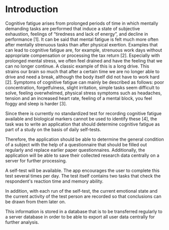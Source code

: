 # Introduction

Cognitive fatigue arises from prolonged periods of time in which mentally
demanding tasks are performed that induce a state of subjective exhaustion,
feelings of “tiredness and lack of energy”, and decline in performance [1].
It can be said that mental fatigue is felt much more often after mentally
strenuous tasks than after physical exertion. Examples that can lead to
cognitive fatigue are, for example, strenuous work days without appropriate
compensation or processing the tax return [2]. Especially with prolonged
mental stress, we often feel drained and have the feeling that we can no
longer continue. A classic example of this is a long drive. This strains our
brain so much that after a certain time we are no longer able to drive and
need a break, although the body itself did not have to work hard [2].
Symptoms of cognitive fatigue can mainly be described as follows: poor
concentration, forgetfulness, slight irritation, simple tasks seem difficult
to solve, feeling overwhelmed, physical stress symptoms such as headaches,
tension and an increased heart rate, feeling of a mental block, you feel foggy
and sleep is harder [3].

Since there is currently no standardized test for recording cognitive fatigue
available and biological markers cannot be used to identify these [4], the
task was to write an application that should determine cognitive fatigue as
part of a study on the basis of daily self-tests.

Therefore, the application should be able to determine the general condition
of a subject with the help of a questionnaire that should be filled out
regularly and replace earlier paper questionnaires. Additionally, the
application will be able to save their collected research data centrally on a
server for further processing. 

A self-test will be available. The app encourages the user to complete this
test several times per day. The test itself contains two tasks that check the
respondent's reaction time and memory ability. 

In addition, with each run of the self-test, the current emotional state and
the current activity of the test person are recorded so that conclusions can
be drawn from them later on. 

This information is stored in a database that is to be transferred regularly
to a server database in order to be able to export all user data centrally for
further analysis.

